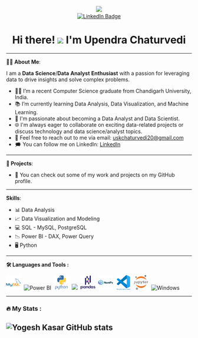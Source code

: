 <div id="header" align="center">
  <img src="https://raw.githubusercontent.com/TheDudeThatCode/TheDudeThatCode/master/Assets/Developer.gif" width="100"/>
</div>
<div id="header" align="center">
<div id="badges">
  <a href="https://www.linkedin.com/in/upenc07/">
    <img src="https://img.shields.io/badge/LinkedIn-blue?style=for-the-badge&logo=linkedin&logoColor=white" alt="LinkedIn Badge"/>
  </a>
</div>
  <h1>
 Hi there!
    <img src="https://media.giphy.com/media/hvRJCLFzcasrR4ia7z/giphy.gif" width="30px"/>
    I'm Upendra Chaturvedi
</h1>
  <div align="center">
</div>

   
---
 <div align="Left">
   
👨‍💻 **About** **Me**:

I am a **Data** **Science**/**Data** **Analyst** **Enthusiast** with a passion for leveraging data to drive insights and solve complex problems.

- :man_student: I’m a recent Computer Science graduate from Chandigarh University, India.
- :books: I’m currently learning Data Analysis, Data Visualization, and Machine Learning.
- :briefcase: I'm passionate about becoming a Data Analyst and Data Scientist.
- :globe_with_meridians: I'm always eager to collaborate on exciting data-related projects or discuss technology and data science/analyst topics.
- :email: Feel free to reach out to me via email: uskchaturvedi20@gmail.com
- :right_anger_bubble: You can follow me on LinkedIn: [LinkedIn](https://www.linkedin.com/in/upenc07/)

---
**:file_folder: Projects**:
- :open_file_folder: You can check out some of my work and projects on my GitHub profile.
---

**Skills**:
- :bar_chart: Data Analysis
- :chart_with_upwards_trend: Data Visualization and Modeling
- :computer: SQL - MySQL, PostgreSQL
- :chart_with_downwards_trend: Power BI - DAX, Power Query
- :desktop_computer: Python
---

**:hammer_and_wrench: Languages and Tools :**
   <div>
     <img src="https://github.com/devicons/devicon/blob/master/icons/mysql/mysql-original-wordmark.svg" title="MySQL" alt="MySQL" width="40" height="40"/>&nbsp;
     <img src="https://upload.wikimedia.org/wikipedia/commons/c/cf/New_Power_BI_Logo.svg" title="Power BI" alt="Power BI" width="40"height="40"/>&nbsp;
     <img src="https://github.com/devicons/devicon/blob/master/icons/python/python-original-wordmark.svg" title="Python" alt="Python" width="40" height="40"/>&nbsp;
     <img src="https://freebiehive.com/wp-content/uploads/2022/04/Microsoft-Excel-Icon-PNG.jpg" title="kaggle" alt=" " width="40" height="40"/>&nbsp;
     <img src="https://github.com/devicons/devicon/blob/master/icons/pandas/pandas-original-wordmark.svg" title="Pandas" alt="Pandas" width="40" height="40"/>&nbsp;
     <img src="https://github.com/devicons/devicon/blob/master/icons/numpy/numpy-original-wordmark.svg" title="Numpy" alt="Numpy" width="40" height="40"/>&nbsp;
     <img src="https://github.com/devicons/devicon/blob/master/icons/vscode/vscode-original-wordmark.svg" title="Vscode" alt="Vscode" width="40" height="40"/>&nbsp;
     <img src="https://github.com/devicons/devicon/blob/master/icons/jupyter/jupyter-original-wordmark.svg" title="Jupyter" alt="Jupyter" width="40"height="40"/>&nbsp;
     <img src="https://user-images.githubusercontent.com/25181517/186884150-05e9ff6d-340e-4802-9533-2c3f02363ee3.png" title="Windows" alt="Windows" width="40"height="40"/>&nbsp;
  
   </div>
   
   ---

### :fire: My Stats :   
   ![Yogesh Kasar GitHub stats](https://github-readme-stats.vercel.app/api?username=upenc&theme=dark&show_icons=true)
   ---
